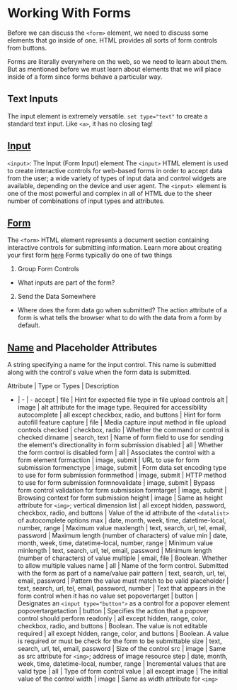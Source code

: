 # Working With Forms
Before we can discuss the `<form>` element, we need to discuss some elements that go inside of one.
HTML provides all sorts of form controls from buttons.

Forms are literally everywhere on the web, so we need to learn about them. But as mentioned before we must learn about elements that we will place inside of a form since forms behave a particular way.

## Text Inputs
The input element is extremely versatile. `set type="text"` to create a standard text input. Like `<a>`, it has no closing tag!

## [Input](https://developer.mozilla.org/en-US/docs/Web/HTML/Element/input)
`<input>`: The Input (Form Input) element
The `<input>` HTML element is used to create interactive controls for web-based forms in order to accept data from the user; a wide variety of types of input data and control widgets are available, depending on the device and user agent. The `<input> `element is one of the most powerful and complex in all of HTML due to the sheer number of combinations of input types and attributes.

## [Form](https://developer.mozilla.org/en-US/docs/Web/HTML/Element/form)
The `<form>` HTML element represents a document section containing interactive controls for submitting information.
Learn more about creating your first form [here](https://developer.mozilla.org/en-US/docs/Learn/Forms/Your_first_form)
Forms typically do one of two things
1. Group Form Controls
- What inputs are part of the form?
2. Send the Data Somewhere
- Where does the form data go when submitted?
The action attribute of a form is what tells the browser what to do with the data from a form by default.

## [Name](https://developer.mozilla.org/en-US/docs/Web/HTML/Element/input#name) and Placeholder Attributes
A string specifying a name for the input control. This name is submitted along with the control's value when the form data is submitted.

Attribute | Type or Types | Description
- | - | -
accept | file | Hint for expected file type in file upload controls
alt | image | alt attribute for the image type. Required for accessibility
autocomplete | all except checkbox, radio, and buttons | Hint for form autofill feature
capture | file | Media capture input method in file upload controls
checked | checkbox, radio | Whether the command or control is checked
dirname | search, text | Name of form field to use for sending the element's directionality in form submission
disabled | all | Whether the form control is disabled
form | all | Associates the control with a form element
formaction | image, submit | URL to use for form submission
formenctype | image, submit | Form data set encoding type to use for form submission
formmethod | image, submit | HTTP method to use for form submission
formnovalidate | image, submit | Bypass form control validation for form submission
formtarget | image, submit | Browsing context for form submission
height | image | Same as height attribute for `<img>`; vertical dimension
list | all except hidden, password, checkbox, radio, and buttons | Value of the id attribute of the `<datalist>` of autocomplete options
max | date, month, week, time, datetime-local, number, range | Maximum value
maxlength | text, search, url, tel, email, password | Maximum length (number of characters) of value
min | date, month, week, time, datetime-local, number, range | Minimum value
minlength | text, search, url, tel, email, password | Minimum length (number of characters) of value
multiple | email, file | Boolean. Whether to allow multiple values
name | all | Name of the form control. Submitted with the form as part of a name/value pair
pattern | text, search, url, tel, email, password | Pattern the value must match to be valid
placeholder | text, search, url, tel, email, password, number | Text that appears in the form control when it has no value set
popovertarget | button | Designates an `<input type="button">` as a control for a popover element
popovertargetaction | button | Specifies the action that a popover control should perform
readonly | all except hidden, range, color, checkbox, radio, and buttons | Boolean. The value is not editable
required | all except hidden, range, color, and buttons | Boolean. A value is required or must be check for the form to be submittable
size | text, search, url, tel, email, password | Size of the control
src | image | Same as src attribute for `<img>`; address of image resource
step | date, month, week, time, datetime-local, number, range | Incremental values that are valid
type | all | Type of form control
value | all except image | The initial value of the control
width | image | Same as width attribute for `<img>`